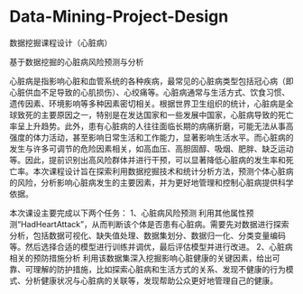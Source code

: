 # Data-Mining-Project-Design
数据挖掘课程设计（心脏病）

基于数据挖掘的心脏病风险预测与分析

心脏病是指影响心脏和血管系统的各种疾病，最常见的心脏病类型包括冠心病（即心脏供血不足导致的心肌损伤）、心绞痛等。心脏病通常与生活方式、饮食习惯、遗传因素、环境影响等多种因素密切相关。根据世界卫生组织的统计，心脏病是全球致死的主要原因之一，特别是在发达国家和一些发展中国家，心脏病导致的死亡率呈上升趋势。此外，患有心脏病的人往往面临长期的病痛折磨，可能无法从事高强度的体力活动，甚至影响日常生活和工作能力，显著影响生活水平。而心脏病的发生与许多可调节的危险因素相关，如高血压、高胆固醇、吸烟、肥胖、缺乏运动等。因此，提前识别出高风险群体并进行干预，可以显著降低心脏病的发生率和死亡率。本次课程设计旨在探索利用数据挖掘技术和统计分析方法，预测个体心脏病的风险，分析影响心脏病发生的主要因素，并为更好地管理和控制心脏病提供科学依据。

本次课设主要完成以下两个任务：
1、心脏病风险预测
利用其他属性预测“HadHeartAttack”，从而判断该个体是否患有心脏病。需要先对数据进行探索分析，包括数据可视化、缺失值处理、数据集划分、数据归一化、分类变量编码等。然后选择合适的模型进行训练并调优，最后评估模型并进行改进。
2、心脏病相关的预防措施分析
利用该数据集深入挖掘影响心脏健康的关键因素，给出可靠、可理解的防护措施，比如探索心脏病和生活方式的关系、发现不健康的行为模式、分析健康状况与心脏病的关联等，发现帮助公众更好地管理自己的健康。

